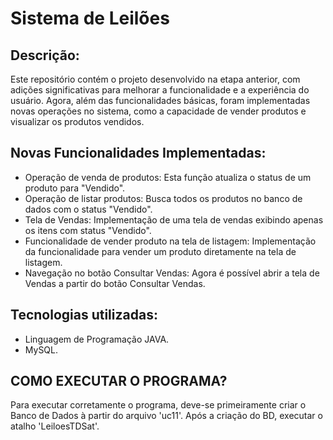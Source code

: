 # Sistema de Leilões

## Descrição:
Este repositório contém o projeto desenvolvido na etapa anterior, com adições significativas para melhorar a funcionalidade e a experiência do usuário. Agora, além das funcionalidades básicas, foram implementadas novas operações no sistema, como a capacidade de vender produtos e visualizar os produtos vendidos.

## Novas Funcionalidades Implementadas:
- Operação de venda de produtos: Esta função atualiza o status de um produto para "Vendido".
- Operação de listar produtos: Busca todos os produtos no banco de dados com o status "Vendido".
- Tela de Vendas: Implementação de uma tela de vendas exibindo apenas os itens com status "Vendido".
- Funcionalidade de vender produto na tela de listagem: Implementação da funcionalidade para vender um produto diretamente na tela de listagem.
- Navegação no botão Consultar Vendas: Agora é possível abrir a tela de Vendas a partir do botão Consultar Vendas.

## Tecnologias utilizadas:
- Linguagem de Programação JAVA.
- MySQL.

## COMO EXECUTAR O PROGRAMA?
Para executar corretamente o programa, deve-se primeiramente criar o Banco de Dados à partir do arquivo 'uc11'.
Após a criação do BD, executar o atalho 'LeiloesTDSat'.
